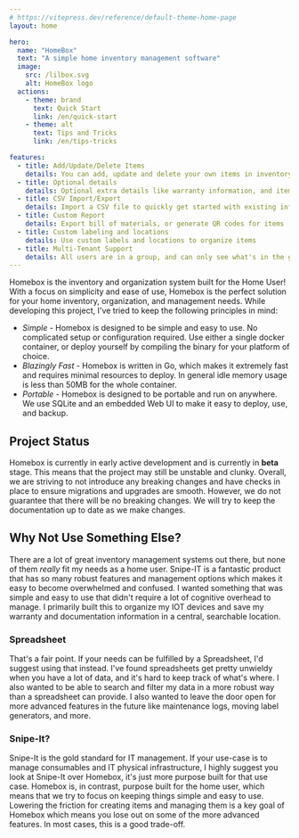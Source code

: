 ```yaml
---
# https://vitepress.dev/reference/default-theme-home-page
layout: home

hero:
  name: "HomeBox"
  text: "A simple home inventory management software"
  image:
    src: /lilbox.svg
    alt: HomeBox logo
  actions:
    - theme: brand
      text: Quick Start
      link: /en/quick-start
    - theme: alt
      text: Tips and Tricks
      link: /en/tips-tricks

features:
  - title: Add/Update/Delete Items
    details: You can add, update and delete your own items in inventory simply
  - title: Optional details
    details: Optional extra details like warranty information, and item identifications
  - title: CSV Import/Export
    details: Import a CSV file to quickly get started with existing information, or export to save information
  - title: Custom Report
    details: Export bill of materials, or generate QR codes for items
  - title: Custom labeling and locations
    details: Use custom labels and locations to organize items
  - title: Multi-Tenant Support
    details: All users are in a group, and can only see what's in the group. Invite family memebers or share an instance with friends.
---
```


Homebox is the inventory and organization system built for the Home User! With a focus on simplicity and ease of use, Homebox is the perfect solution for your home inventory, organization, and management needs. While developing this project, I've tried to keep the following principles in mind:

- _Simple_ - Homebox is designed to be simple and easy to use. No complicated setup or configuration required. Use either a single docker container, or deploy yourself by compiling the binary for your platform of choice.
- _Blazingly Fast_ - Homebox is written in Go, which makes it extremely fast and requires minimal resources to deploy. In general idle memory usage is less than 50MB for the whole container.
- _Portable_ - Homebox is designed to be portable and run on anywhere. We use SQLite and an embedded Web UI to make it easy to deploy, use, and backup.

## Project Status

Homebox is currently in early active development and is currently in **beta** stage. This means that the project may still be unstable and clunky. Overall, we are striving to not introduce any breaking changes and have checks in place to ensure migrations and upgrades are smooth. However, we do not guarantee that there will be no breaking changes. We will try to keep the documentation up to date as we make changes.


## Why Not Use Something Else?

There are a lot of great inventory management systems out there, but none of them _really_ fit my needs as a home user. Snipe-IT is a fantastic product that has so many robust features and management options which makes it easy to become overwhelmed and confused. I wanted something that was simple and easy to use that didn't require a lot of cognitive overhead to manage. I primarily built this to organize my IOT devices and save my warranty and documentation information in a central, searchable location.

### Spreadsheet

That's a fair point. If your needs can be fulfilled by a Spreadsheet, I'd suggest using that instead. I've found spreadsheets get pretty unwieldy when you have a lot of data, and it's hard to keep track of what's where. I also wanted to be able to search and filter my data in a more robust way than a spreadsheet can provide. I also wanted to leave the door open for more advanced features in the future like maintenance logs, moving label generators, and more.

### Snipe-It?

Snipe-It is the gold standard for IT management. If your use-case is to manage consumables and IT physical infrastructure, I highly suggest you look at Snipe-It over Homebox, it's just more purpose built for that use case. Homebox is, in contrast, purpose built for the home user, which means that we try to focus on keeping things simple and easy to use. Lowering the friction for creating items and managing them is a key goal of Homebox which means you lose out on some of the more advanced features. In most cases, this is a good trade-off.

